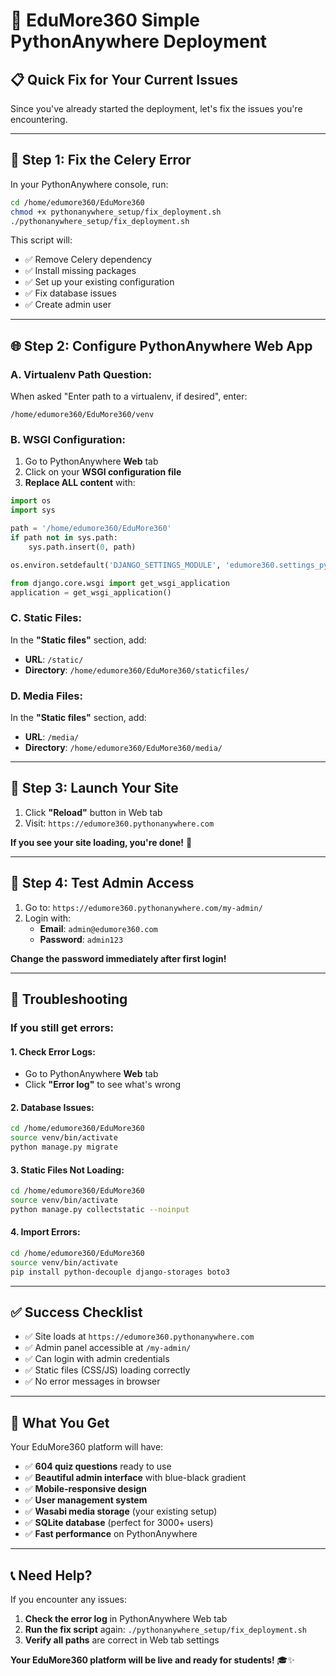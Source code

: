 # 🚀 EduMore360 Simple PythonAnywhere Deployment

## 📋 **Quick Fix for Your Current Issues**

Since you've already started the deployment, let's fix the issues you're encountering.

---

## 🔧 **Step 1: Fix the Celery Error**

In your PythonAnywhere console, run:

```bash
cd /home/edumore360/EduMore360
chmod +x pythonanywhere_setup/fix_deployment.sh
./pythonanywhere_setup/fix_deployment.sh
```

This script will:
- ✅ Remove Celery dependency
- ✅ Install missing packages
- ✅ Set up your existing configuration
- ✅ Fix database issues
- ✅ Create admin user

---

## 🌐 **Step 2: Configure PythonAnywhere Web App**

### **A. Virtualenv Path Question:**
When asked "Enter path to a virtualenv, if desired", enter:
```
/home/edumore360/EduMore360/venv
```

### **B. WSGI Configuration:**
1. Go to PythonAnywhere **Web** tab
2. Click on your **WSGI configuration file**
3. **Replace ALL content** with:

```python
import os
import sys

path = '/home/edumore360/EduMore360'
if path not in sys.path:
    sys.path.insert(0, path)

os.environ.setdefault('DJANGO_SETTINGS_MODULE', 'edumore360.settings_pythonanywhere')

from django.core.wsgi import get_wsgi_application
application = get_wsgi_application()
```

### **C. Static Files:**
In the **"Static files"** section, add:
- **URL**: `/static/`
- **Directory**: `/home/edumore360/EduMore360/staticfiles/`

### **D. Media Files:**
In the **"Static files"** section, add:
- **URL**: `/media/`
- **Directory**: `/home/edumore360/EduMore360/media/`

---

## 🚀 **Step 3: Launch Your Site**

1. Click **"Reload"** button in Web tab
2. Visit: `https://edumore360.pythonanywhere.com`

**If you see your site loading, you're done!** 🎉

---

## 🔐 **Step 4: Test Admin Access**

1. Go to: `https://edumore360.pythonanywhere.com/my-admin/`
2. Login with:
   - **Email**: `admin@edumore360.com`
   - **Password**: `admin123`

**Change the password immediately after first login!**

---

## 🔧 **Troubleshooting**

### **If you still get errors:**

#### **1. Check Error Logs:**
- Go to PythonAnywhere **Web** tab
- Click **"Error log"** to see what's wrong

#### **2. Database Issues:**
```bash
cd /home/edumore360/EduMore360
source venv/bin/activate
python manage.py migrate
```

#### **3. Static Files Not Loading:**
```bash
cd /home/edumore360/EduMore360
source venv/bin/activate
python manage.py collectstatic --noinput
```

#### **4. Import Errors:**
```bash
cd /home/edumore360/EduMore360
source venv/bin/activate
pip install python-decouple django-storages boto3
```

---

## ✅ **Success Checklist**

- ✅ Site loads at `https://edumore360.pythonanywhere.com`
- ✅ Admin panel accessible at `/my-admin/`
- ✅ Can login with admin credentials
- ✅ Static files (CSS/JS) loading correctly
- ✅ No error messages in browser

---

## 🎯 **What You Get**

Your EduMore360 platform will have:

- ✅ **604 quiz questions** ready to use
- ✅ **Beautiful admin interface** with blue-black gradient
- ✅ **Mobile-responsive design**
- ✅ **User management system**
- ✅ **Wasabi media storage** (your existing setup)
- ✅ **SQLite database** (perfect for 3000+ users)
- ✅ **Fast performance** on PythonAnywhere

---

## 📞 **Need Help?**

If you encounter any issues:

1. **Check the error log** in PythonAnywhere Web tab
2. **Run the fix script** again: `./pythonanywhere_setup/fix_deployment.sh`
3. **Verify all paths** are correct in Web tab settings

**Your EduMore360 platform will be live and ready for students!** 🎓✨
